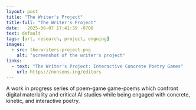 ```yaml
---
layout: post
title: "The Writer's Project"
title-full: "The Writer's Project"
date:   2025-06-07 17:41:39 -0700
text: default
tags: [art, research, project, ongoing]
images: 
  - src: the-writers-project.png
    alt: "screenshot of the writer's project"
links:
  - text: "The Writer's Project: Interactive Concrete Poetry Games"
    url: https://nonsens.ing/editors
---
```


A work in progress series of poem-game game-poems which confront digital materiality and critical AI studies while being engaged with concrete, kinetic, and interactive poetry.